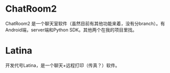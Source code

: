 # ChatRoom2

ChatRoom2 是一个聊天室软件（虽然目前有其他功能来着，没有分branch）。有Android端，server端和Python SDK。其他两个在我的项目里找。

# Latina

开发代号Latina，是一个聊天+远程打印（传真？）软件。
